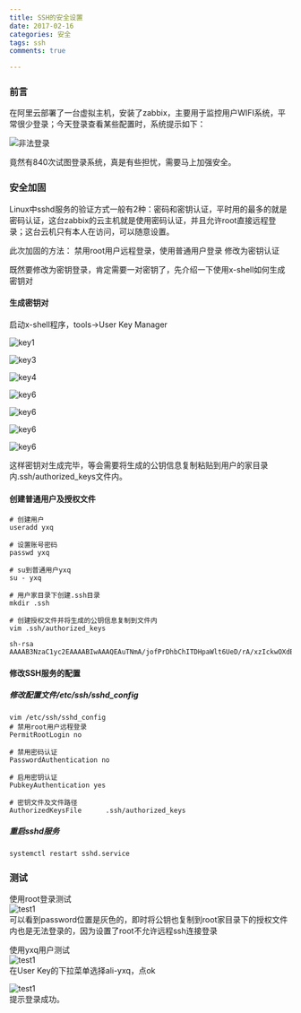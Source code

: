```yaml
---
title: SSH的安全设置   
date: 2017-02-16   
categories: 安全   
tags: ssh   
comments: true  

---
```


### 前言   
在阿里云部署了一台虚拟主机，安装了zabbix，主要用于监控用户WIFI系统，平常很少登录；今天登录查看某些配置时，系统提示如下：  

![非法登录](http://ivixq.oss-cn-shenzhen.aliyuncs.com/blog/sshd-001.png)
   
竟然有840次试图登录系统，真是有些担忧，需要马上加强安全。

<!-- more -->   

### 安全加固 
Linux中sshd服务的验证方式一般有2种：密码和密钥认证，平时用的最多的就是密码认证，这台zabbix的云主机就是使用密码认证，并且允许root直接远程登录；这台云机只有本人在访问，可以随意设置。

此次加固的方法：
禁用root用户远程登录，使用普通用户登录
修改为密钥认证

既然要修改为密钥登录，肯定需要一对密钥了，先介绍一下使用x-shell如何生成密钥对 
  
#### 生成密钥对   
启动x-shell程序，tools->User Key Manager

![key1](http://ivixq.oss-cn-shenzhen.aliyuncs.com/blog/sshd-009.png)

![key3](http://ivixq.oss-cn-shenzhen.aliyuncs.com/blog/sshd-003.png)

![key4](http://ivixq.oss-cn-shenzhen.aliyuncs.com/blog/sshd-004.png)

![key6](http://ivixq.oss-cn-shenzhen.aliyuncs.com/blog/sshd-005.png)

![key6](http://ivixq.oss-cn-shenzhen.aliyuncs.com/blog/sshd-006.png)

![key6](http://ivixq.oss-cn-shenzhen.aliyuncs.com/blog/sshd-007.png)

![key6](http://ivixq.oss-cn-shenzhen.aliyuncs.com/blog/sshd-008.png)

这样密钥对生成完毕，等会需要将生成的公钥信息复制粘贴到用户的家目录内.ssh/authorized_keys文件内。      

#### 创建普通用户及授权文件
```   
# 创建用户   
useradd yxq

# 设置账号密码 
passwd yxq

# su到普通用户yxq
su - yxq

# 用户家目录下创建.ssh目录
mkdir .ssh

# 创建授权文件并将生成的公钥信息复制到文件内
vim .ssh/authorized_keys 

sh-rsa AAAAB3NzaC1yc2EAAAABIwAAAQEAuTNmA/jofPrDhbChITDHpaWlt6UeD/rA/xzIckwOXdBCFDow87XsTnRtUeFZkQyH4PXgWfkSbEA7OKDvIRi0OfIUgGDf1ST1hUQRaEKnN1peKCCOZN0F6p3l6dyQHZ8BMtofmnWNRznOm/VO4I/h85LX6PPJJNxLXphyQKZIGaF4kuV6etgAMS5sqLfxfythJ6DFR4NQoxWbzYXgH+GKljvJ+8b/+SUNx07j5Lmbn0Q6CPX7Mrm7w2yKU26KfpR5yb476VZRMEpm6+UdBQ4G6pBk5rXhJ+iZ4oKPDxseydkIZZvtKO4z2uMbUcnfnd+NfSMPg1dZkwIpoI9Gy3mU/Q==
```  
 
#### 修改SSH服务的配置   
  
##### 修改配置文件/etc/ssh/sshd_config   
```   
vim /etc/ssh/sshd_config      
# 禁用root用户远程登录         
PermitRootLogin no   
   
# 禁用密码认证      
PasswordAuthentication no   

# 启用密钥认证   
PubkeyAuthentication yes   

# 密钥文件及文件路径      
AuthorizedKeysFile      .ssh/authorized_keys   
```   

##### 重启sshd服务   
```   
systemctl restart sshd.service   
```   

### 测试   
使用root登录测试      
![test1](http://ivixq.oss-cn-shenzhen.aliyuncs.com/blog/sshd-010.png)      
可以看到password位置是灰色的，即时将公钥也复制到root家目录下的授权文件内也是无法登录的，因为设置了root不允许远程ssh连接登录   

使用yxq用户测试   
![test1](http://ivixq.oss-cn-shenzhen.aliyuncs.com/blog/sshd-011.png)   
在User Key的下拉菜单选择ali-yxq，点ok   

![test1](http://ivixq.oss-cn-shenzhen.aliyuncs.com/blog/sshd-012.png)      
提示登录成功。






